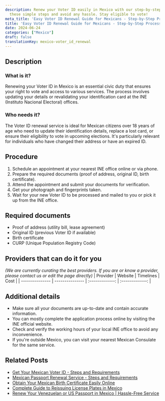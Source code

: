 ```yaml
---
description: Renew your Voter ID easily in Mexico with our step-by-step guide. Follow
  these simple steps and avoid any hassle. Stay eligible to vote!
meta_title: 'Easy Voter ID Renewal Guide for Mexicans - Step-by-Step Process'
title: 'Easy Voter ID Renewal Guide for Mexicans - Step-by-Step Process'
date: 2024-06-24
categories: ["Mexico"]
draft: false
translationKey: mexico-voter_id_renewal
---
```



## Description
### What is it?
Renewing your Voter ID in Mexico is an essential civic duty that ensures your right to vote and access to various services. The process involves updating your details or revalidating your identification card at the INE (Instituto Nacional Electoral) offices.

### Who needs it?
The Voter ID renewal service is ideal for Mexican citizens over 18 years of age who need to update their identification details, replace a lost card, or ensure their eligibility to vote in upcoming elections. It's particularly relevant for individuals who have changed their address or have an expired ID.

## Procedure

1. Schedule an appointment at your nearest INE office online or via phone.
2. Prepare the required documents (proof of address, original ID, birth certificate).
3. Attend the appointment and submit your documents for verification.
4. Get your photograph and fingerprints taken.
5. Wait for your new Voter ID to be processed and mailed to you or pick it up from the INE office.


## Required documents

- Proof of address (utility bill, lease agreement)
- Original ID (previous Voter ID if available)
- Birth certificate
- CURP (Unique Population Registry Code)


## Providers that can do it for you
_(We are currently curating the best providers. If you are or know a provider, please contact us or edit the page directly)_
| Provider        |     Website     |     Timelines    |       Cost      |
| --------------- | --------------- |  :-------------: | :-------------: |

## Additional details

- Make sure all your documents are up-to-date and contain accurate information.
- You can mostly complete the application process online by visiting the INE official website.
- Check and verify the working hours of your local INE office to avoid any inconvenience.
- If you're outside Mexico, you can visit your nearest Mexican Consulate for the same service.

## Related Posts

- [Get Your Mexican Voter ID - Steps and Requirements](https://tramitit.com/english/guides/mexico/voter_id/)
- [Mexican Passport Renewal Service - Steps and Requirements](https://tramitit.com/english/guides/mexico/mexican_passport/)
- [Obtain Your Mexican Birth Certificate Easily Online](https://tramitit.com/english/guides/mexico/birth_certificate/)
- [Complete Guide to Reissuing License Plates in Mexico](https://tramitit.com/english/guides/mexico/reissuance_of_license_plates/)
- [Renew Your Venezuelan or US Passport in Mexico | Hassle-Free Service](https://tramitit.com/english/guides/mexico/passport_renewal/)